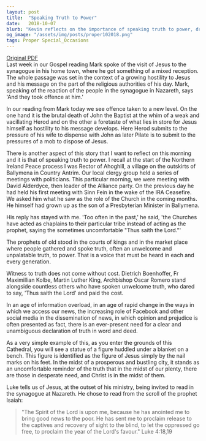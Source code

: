 ```yaml
---
layout: post
title:  "Speaking Truth to Power"
date:   2018-10-07
blurb: "Kevin reflects on the importance of speaking truth to power, drawing parallels between the brutal death of John the Baptist and the challenges Jesus faced. He recalls personal experiences with political figures during the Northern Ireland Peace process and emphasizes the church's role in proclaiming truth. The sermon reminds us of the cost of witnessing truth and the need for a clear declaration of truth in our times."
og_image: "/assets/img/posts/proper102018.png"
tags: Proper Special_Occasions
---
```

[Original PDF](/assets/pdf/proper102018.pdf)    
Last week in our Gospel reading Mark spoke of the visit of Jesus to the synagogue in his home town, where he got something of a mixed reception. The whole passage was set in the context of a growing hostility to Jesus and his message on the part of the religious authorities of his day. Mark, speaking of the reaction of the people in the synagogue in Nazareth, says 'And they took offence at him.'

In our reading from Mark today we see offence taken to a new level. On the one hand it is the brutal death of John the Baptist at the whim of a weak and vacillating Herod and on the other a foretaste of what lies in store for Jesus himself as hostility to his message develops. Here Herod submits to the pressure of his wife to dispense with John as later Pilate is to submit to the pressures of a mob to dispose of Jesus.

There is another aspect of this story that I want to reflect on this morning and it is that of speaking truth to power. I recall at the start of the Northern Ireland Peace process I was Rector of Ahoghill, a village on the outskirts of Ballymena in Country Antrim. Our local clergy group held a series of meetings with politicians. This particular morning, we were meeting with David Alderdyce, then leader of the Alliance party. On the previous day he had held his first meeting with Sinn Fein in the wake of the IRA Ceasefire. We asked him what he saw as the role of the Church in the coming months. He himself had grown up as the son of a Presbyterian Minister in Ballymena.

His reply has stayed with me. 'Too often in the past,' he said, 'the Churches have acted as chaplains to their particular tribe instead of acting as the prophet, saying the sometimes uncomfortable "Thus saith the Lord."'

The prophets of old stood in the courts of kings and in the market place where people gathered and spoke truth, often an unwelcome and unpalatable truth, to power. That is a voice that must be heard in each and every generation.

Witness to truth does not come without cost. Dietrich Boenhoffer, Fr Maximillian Kolbe, Martin Luther King, Archbishop Oscar Romero stand alongside countless others who have spoken unwelcome truth, who dared to say, 'Thus saith the Lord' and paid the cost.

In an age of information overload, in an age of rapid change in the ways in which we access our news, the increasing role of Facebook and other social media in the dissemination of news, in which opinion and prejudice is often presented as fact, there is an ever-present need for a clear and unambiguous declaration of truth in word and deed.

As a very simple example of this, as you enter the grounds of this Cathedral, you will see a statue of a figure huddled under a blanket on a bench. This figure is identified as the figure of Jesus simply by the nail marks on his feet. In the midst of a prosperous and bustling city, it stands as an uncomfortable reminder of the truth that in the midst of our plenty, there are those in desperate need, and Christ is in the midst of them.

Luke tells us of Jesus, at the outset of his ministry, being invited to read in the synagogue at Nazareth. He chose to read from the scroll of the prophet Isaiah:

> "The Spirit of the Lord is upon me,
> because he has anointed me
> to bring good news to the poor.
> He has sent me to proclaim release to the captives
> and recovery of sight to the blind,
> to let the oppressed go free,
> to proclaim the year of the Lord's favour." Luke 4:18,19
